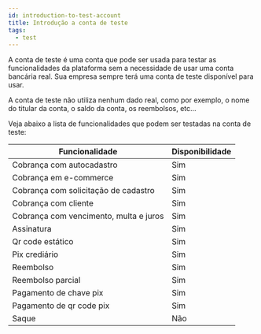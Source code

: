 ```yaml
---
id: introduction-to-test-account
title: Introdução a conta de teste
tags:
  - test
---
```


A conta de teste é uma conta que pode ser usada para testar as funcionalidades da plataforma sem a necessidade de usar uma conta bancária real. Sua empresa sempre terá uma conta de teste disponível para usar.

A conta de teste não utiliza nenhum dado real, como por exemplo, o nome do titular da conta, o saldo da conta, os reembolsos, etc...

Veja abaixo a lista de funcionalidades que podem ser testadas na conta de teste:

| Funcionalidade                         | Disponibilidade |
| -------------------------------------- | --------------- |
| Cobrança com autocadastro              | Sim             |
| Cobrança em e-commerce                 | Sim             |
| Cobrança com solicitação de cadastro   | Sim             |
| Cobrança com cliente                   | Sim             |
| Cobrança com vencimento, multa e juros | Sim             |
| Assinatura                             | Sim             |
| Qr code estático                       | Sim             |
| Pix crediário                          | Sim             |
| Reembolso                              | Sim             |
| Reembolso parcial                      | Sim             |
| Pagamento de chave pix                 | Sim             |
| Pagamento de qr code pix               | Sim             |
| Saque                                  | Não             |
